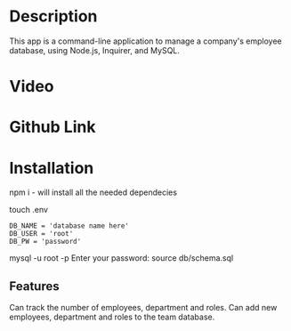 # Description

This app is a command-line application to manage a company's employee database, using Node.js, Inquirer, and MySQL.



# Video


# Github Link

# Installation

npm i - will install all the needed dependecies

touch .env
    
    DB_NAME = 'database name here'
    DB_USER = 'root'
    DB_PW = 'password'
    
mysql -u root -p
Enter your password:
    source db/schema.sql


## Features

Can track the number of employees, department and roles. Can add new employees, department and roles to the team database.


